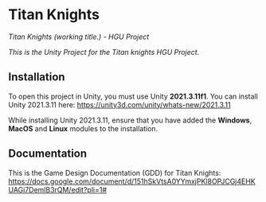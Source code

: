 # Titan Knights
 *Titan Knights (working title.) - HGU Project*
 
*This is the Unity Project for the Titan knights HGU Project.*

## Installation
To open this project in Unity, you must use Unity __2021.3.11f1__. You can install Unity 2021.3.11 here: https://unity3d.com/unity/whats-new/2021.3.11

While installing Unity 2021.3.11, ensure that you have added the **Windows**, **MacOS** and **Linux** modules to the installation. 


## Documentation
This is the Game Design Documentation (GDD) for Titan Knights: https://docs.google.com/document/d/151hSkVtsA0YYmxjPKl8OPJCGj4EHKUAGi7DemlB3rQM/edit?pli=1# 
